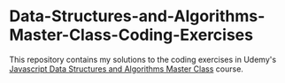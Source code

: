 # Data-Structures-and-Algorithms-Master-Class-Coding-Exercises


This repository contains my solutions to the coding exercises in Udemy's [Javascript Data Structures and Algorithms Master Class](https://www.udemy.com/course/js-algorithms-and-data-structures-masterclass/) course.

